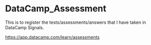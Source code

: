 # DataCamp_Assessment
This is to register the tests/assessments/answers that I have taken in DataCamp Signals.

https://app.datacamp.com/learn/assessments


